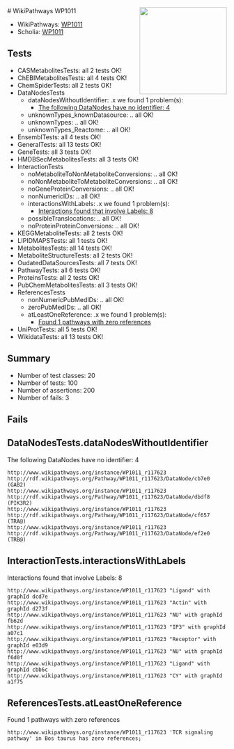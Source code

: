 <img style="float: right; width: 200px" src="https://upload.wikimedia.org/wikipedia/commons/thumb/8/83/Wplogo_with_text_500.png/640px-Wplogo_with_text_500.png" />
# WikiPathways WP1011

* WikiPathways: [WP1011](https://new.wikipathways.org/pathways/WP1011)
* Scholia: [WP1011](https://scholia.toolforge.org/wikipathways/WP1011)
## Tests
* CASMetabolitesTests: all 2 tests OK!
* ChEBIMetabolitesTests: all 4 tests OK!
* ChemSpiderTests: all 2 tests OK!
* DataNodesTests
    * dataNodesWithoutIdentifier: .x we found 1 problem(s):
        * [The following DataNodes have no identifier: 4](#d2d32fa3)
    * unknownTypes_knownDatasource: .. all OK!
    * unknownTypes: .. all OK!
    * unknownTypes_Reactome: .. all OK!
* EnsemblTests: all 4 tests OK!
* GeneralTests: all 13 tests OK!
* GeneTests: all 3 tests OK!
* HMDBSecMetabolitesTests: all 3 tests OK!
* InteractionTests
    * noMetaboliteToNonMetaboliteConversions: .. all OK!
    * noNonMetaboliteToMetaboliteConversions: .. all OK!
    * noGeneProteinConversions: .. all OK!
    * nonNumericIDs: .. all OK!
    * interactionsWithLabels: .x we found 1 problem(s):
        * [Interactions found that involve Labels: 8](#630d267f)
    * possibleTranslocations: .. all OK!
    * noProteinProteinConversions: .. all OK!
* KEGGMetaboliteTests: all 2 tests OK!
* LIPIDMAPSTests: all 1 tests OK!
* MetabolitesTests: all 14 tests OK!
* MetaboliteStructureTests: all 2 tests OK!
* OudatedDataSourcesTests: all 7 tests OK!
* PathwayTests: all 6 tests OK!
* ProteinsTests: all 2 tests OK!
* PubChemMetabolitesTests: all 3 tests OK!
* ReferencesTests
    * nonNumericPubMedIDs: .. all OK!
    * zeroPubMedIDs: .. all OK!
    * atLeastOneReference: .x we found 1 problem(s):
        * [Found 1 pathways with zero references](#35eb778e)
* UniProtTests: all 5 tests OK!
* WikidataTests: all 13 tests OK!


## Summary

* Number of test classes: 20
* Number of tests: 100
* Number of assertions: 200
* Number of fails: 3

## Fails

<a name="d2d32fa3" />

## DataNodesTests.dataNodesWithoutIdentifier

The following DataNodes have no identifier: 4
```
http://www.wikipathways.org/instance/WP1011_r117623 http://rdf.wikipathways.org/Pathway/WP1011_r117623/DataNode/cb7e0 (GAB2)
http://www.wikipathways.org/instance/WP1011_r117623 http://rdf.wikipathways.org/Pathway/WP1011_r117623/DataNode/dbdf8 (PIK3R2)
http://www.wikipathways.org/instance/WP1011_r117623 http://rdf.wikipathways.org/Pathway/WP1011_r117623/DataNode/cf657 (TRA@)
http://www.wikipathways.org/instance/WP1011_r117623 http://rdf.wikipathways.org/Pathway/WP1011_r117623/DataNode/ef2e0 (TRB@)
```

<a name="630d267f" />

## InteractionTests.interactionsWithLabels

Interactions found that involve Labels: 8
```
http://www.wikipathways.org/instance/WP1011_r117623 "Ligand" with graphId dcd7e
http://www.wikipathways.org/instance/WP1011_r117623 "Actin" with graphId d273f
http://www.wikipathways.org/instance/WP1011_r117623 "NU" with graphId fb62d
http://www.wikipathways.org/instance/WP1011_r117623 "IP3" with graphId a07c1
http://www.wikipathways.org/instance/WP1011_r117623 "Receptor" with graphId e03d9
http://www.wikipathways.org/instance/WP1011_r117623 "NU" with graphId f6d0f
http://www.wikipathways.org/instance/WP1011_r117623 "Ligand" with graphId cbb6c
http://www.wikipathways.org/instance/WP1011_r117623 "CY" with graphId a1f75
```

<a name="35eb778e" />

## ReferencesTests.atLeastOneReference

Found 1 pathways with zero references
```
http://www.wikipathways.org/instance/WP1011_r117623 'TCR signaling pathway' in Bos taurus has zero references; 
```

